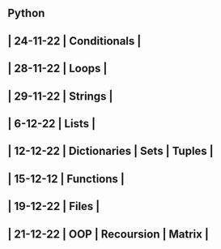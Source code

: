 Python
-----------------------
| 24-11-22 | Conditionals |
-----------------------------
| 28-11-22 | Loops | 
---------------------
| 29-11-22 | Strings |
-------------------
| 6-12-22 | Lists |
-------------------------
| 12-12-22 | Dictionaries | Sets | Tuples |
-----------
| 15-12-12 | Functions |
---------
| 19-12-22 | Files |
-----------
| 21-12-22 | OOP | Recoursion | Matrix |
-----------
